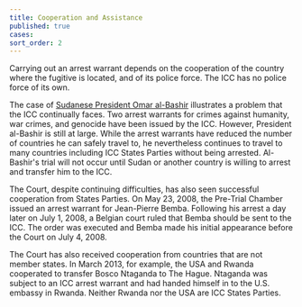 ```yaml
---
title: Cooperation and Assistance
published: true
cases:
sort_order: 2
---
```



Carrying out an arrest warrant depends on the cooperation of the country where the fugitive is located, and of its police force. The ICC has no police force of its own.

The case of [Sudanese President Omar al-Bashir](https://www.aba-icc.org/cases/case/the-prosecutor-v-al-bashir/) illustrates a problem that the ICC continually faces. Two arrest warrants for crimes against humanity, war crimes, and genocide have been issued by the ICC. However, President al-Bashir is still at large. While the arrest warrants have reduced the number of countries he can safely travel to, he nevertheless continues to travel to many countries including ICC States Parties without being arrested. Al-Bashir's trial will not occur until Sudan or another country is willing to arrest and transfer him to the ICC.

The Court, despite continuing difficulties, has also seen successful cooperation from States Parties. On May 23, 2008, the Pre-Trial Chamber issued an arrest warrant for Jean-Pierre Bemba. Following his arrest a day later on July 1, 2008, a Belgian court ruled that Bemba should be sent to the ICC. The order was executed and Bemba made his initial appearance before the Court on July 4, 2008.

The Court has also received cooperation from countries that are not member states. In March 2013, for example, the USA and Rwanda cooperated to transfer Bosco Ntaganda to The Hague. Ntaganda was subject to an ICC arrest warrant and had handed himself in to the U.S. embassy in Rwanda. Neither Rwanda nor the USA are ICC States Parties.